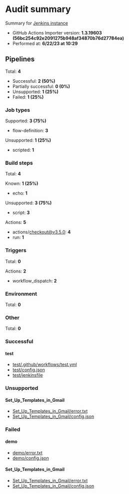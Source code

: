 # Audit summary

Summary for [Jenkins instance](http://ec2-13-51-166-72.eu-north-1.compute.amazonaws.com:8080/)

- GitHub Actions Importer version: **1.3.19603 (56bc254c92e2091275b948af34870b76d27784ea)**
- Performed at: **6/22/23 at 10:29**

## Pipelines

Total: **4**

- Successful: **2 (50%)**
- Partially successful: **0 (0%)**
- Unsupported: **1 (25%)**
- Failed: **1 (25%)**

### Job types

Supported: **3 (75%)**

- flow-definition: **3**

Unsupported: **1 (25%)**

- scripted: **1**

### Build steps

Total: **4**

Known: **1 (25%)**

- echo: **1**

Unsupported: **3 (75%)**

- script: **3**

Actions: **5**

- actions/checkout@v3.5.0: **4**
- run: **1**

### Triggers

Total: **0**

Actions: **2**

- workflow_dispatch: **2**

### Environment

Total: **0**

### Other

Total: **0**

### Successful



#### test

- [test/.github/workflows/test.yml](test/.github/workflows/test.yml)
- [test/config.json](test/config.json)
- [test/jenkinsfile](test/jenkinsfile)

### Unsupported

#### Set_Up_Templates_in_Gmail

- [Set_Up_Templates_in_Gmail/error.txt](Set_Up_Templates_in_Gmail/error.txt)
- [Set_Up_Templates_in_Gmail/config.json](Set_Up_Templates_in_Gmail/config.json)

### Failed

#### demo

- [demo/error.txt](demo/error.txt)
- [demo/config.json](demo/config.json)

#### Set_Up_Templates_in_Gmail

- [Set_Up_Templates_in_Gmail/error.txt](Set_Up_Templates_in_Gmail/error.txt)
- [Set_Up_Templates_in_Gmail/config.json](Set_Up_Templates_in_Gmail/config.json)
